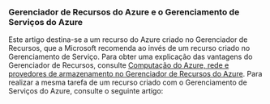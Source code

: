### Gerenciador de Recursos do Azure e o Gerenciamento de Serviços do Azure
 
Este artigo destina-se a um recurso do Azure criado no Gerenciador de Recursos, que a Microsoft recomenda ao invés de um recurso criado no Gerenciamento de Serviço. Para obter uma explicação das vantagens do Gerenciador de Recursos, consulte [Computação do Azure, rede e provedores de armazenamento no Gerenciador de Recursos do Azure](../articles/virtual-machines/virtual-machines-azurerm-versus-azuresm.md). Para realizar a mesma tarefa de um recurso criado com o Gerenciamento de Serviços do Azure, consulte o seguinte artigo:

<!---HONumber=July15_HO4-->